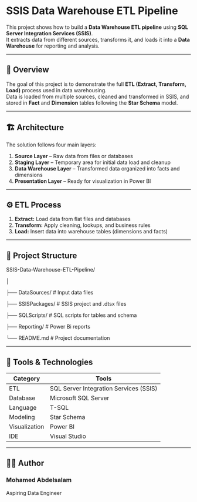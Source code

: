 # **SSIS Data Warehouse ETL Pipeline**

This project shows how to build a **Data Warehouse ETL pipeline** using **SQL Server Integration Services (SSIS)**.  
It extracts data from different sources, transforms it, and loads it into a **Data Warehouse** for reporting and analysis.

---

## 🧭 **Overview**

The goal of this project is to demonstrate the full **ETL (Extract, Transform, Load)** process used in data warehousing.  
Data is loaded from multiple sources, cleaned and transformed in SSIS, and stored in **Fact** and **Dimension** tables following the **Star Schema** model.

---

## 🏗️ **Architecture**

The solution follows four main layers:

1. **Source Layer** – Raw data from files or databases  
2. **Staging Layer** – Temporary area for initial data load and cleanup  
3. **Data Warehouse Layer** – Transformed data organized into facts and dimensions  
4. **Presentation Layer** – Ready for visualization in Power BI  

---

## ⚙️ **ETL Process**

1. **Extract:** Load data from flat files and databases  
2. **Transform:** Apply cleaning, lookups, and business rules  
3. **Load:** Insert data into warehouse tables (dimensions and facts)  

---

## 📂 **Project Structure**

SSIS-Data-Warehouse-ETL-Pipeline/

│

├── DataSources/ # Input data files

├── SSISPackages/ # SSIS project and .dtsx files

├── SQLScripts/ # SQL scripts for tables and schema

├── Reporting/ # Power Bi reports

└── README.md # Project documentation

---

## 🧰 **Tools & Technologies**

| **Category** | **Tools** |
|---------------|-----------|
| ETL | SQL Server Integration Services (SSIS) |
| Database | Microsoft SQL Server |
| Language | T-SQL |
| Modeling | Star Schema |
| Visualization | Power BI |
| IDE | Visual Studio |

---

## 👨‍💻 Author

### Mohamed Abdelsalam
Aspiring Data Engineer
